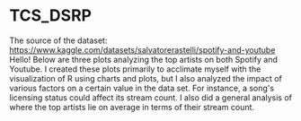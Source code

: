 # TCS_DSRP
The source of the dataset: https://www.kaggle.com/datasets/salvatorerastelli/spotify-and-youtube
Hello! Below are three plots analyzing the top artists on both Spotify and Youtube. I created these plots primarily to acclimate myself with the visualization of R using charts and plots, but I also analyzed the impact of various factors on a certain value in the data set. For instance, a song's licensing status could affect its stream count. I also did a general analysis of where the top artists lie on average in terms of their stream count.
